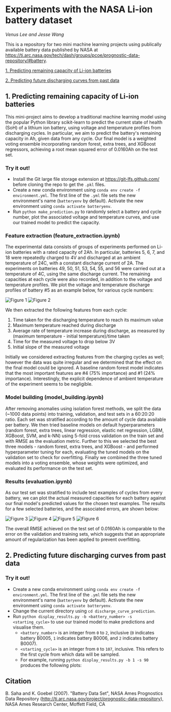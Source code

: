 # Experiments with the NASA Li-ion battery dataset
*Venus Lee and Jesse Wang*

This is a repository for two mini machine learning projects using publically available battery data published by NASA at https://ti.arc.nasa.gov/tech/dash/groups/pcoe/prognostic-data-repository/#battery.

[1. Predicting remaining capacity of Li-ion batteries](##1.-predicting-remaining-capacity-of-li-ion-batteries)

[2. Predicting future discharging curves from past data](##2.-predicting-future-discharging-curves-from-past-data)

## 1. Predicting remaining capacity of Li-ion batteries

This mini-project aims to develop a traditional machine learning model using the popular Python library scikit-learn to predict the current state of health (SoH) of a lithium ion battery, using voltage and temperature profiles from discharging cycles. In particular, we aim to predict the battery's remaining capacity in Ah, given data from any cycle. Our final model is a weighted voting ensemble incorporating random forest, extra trees, and XGBoost regressors, achieving a root mean squared error of 0.0160Ah on the test set.

### Try it out!

- Install the Git large file storage extension at https://git-lfs.github.com/ before cloning the repo to get the ```.pkl``` files. 
- Create a new conda environment using ```conda env create -f environment.yml```. The first line of the ```.yml``` file sets the new environment's name (```batteryenv``` by default). Activate the new environment using ```conda activate batteryenv```.
- Run ```python make_prediction.py``` to randomly select a battery and cycle number, plot the associated voltage and temperature curves, and use our trained model to predict the capacity.

### Feature extraction (feature_extraction.ipynb)

The experimental data consists of groups of experiments performed on Li-ion batteries with a rated capacity of 2Ah. In particular, batteries 5, 6, 7, and 18 were repeatedly charged to 4V and discharged at an ambient temperature of 24C, with a constant discharge current of 2A. The experiments on batteries 49, 50, 51, 53, 54, 55, and 56 were carried out at a temperature of 4C, using the same discharge current. The remaining capacities at each cycle were also recorded, in addition to the voltage and temperature profiles. We plot the voltage and temperature discharge profiles of battery #5 as an example below, for various cycle numbers:

![Figure 1](Image/voltage_B0005.png?raw=true "Figure 1: Discharging voltage profile of a typical battery at various cycle numbers")
![Figure 2](Image/temp_B0005.png?raw=true "Figure 2: Discharging temperature profile of a typical battery at various cycle numbers")

We then extracted the following features from each cycle:
1.	Time taken for the discharging temperature to reach its maximum value
2.	Maximum temperature reached during discharge
3.	Average rate of temperature increase during discharge, as measured by (maximum temperature - initial temperature)/time taken
4.	Time for the measured voltage to drop below 3V
5.	Initial slope of the measured voltage

Initially we considered extracting features from the charging cycles as well; however the data was quite irregular and we determined that the effect on the final model could be ignored. A baseline random forest model indicates that the most important features are #4 (75% importance) and #1 (24% importance). Interestingly, the explicit dependence of ambient temperature of the experiment seems to be negligible.

### Model building (model_building.ipynb)

After removing anomalies using isolation forest methods, we split the data (~1000 data points) into training, validation, and test sets in a 60:20:20 ratio. Each set was stratified according to the amount of cycle data available per battery. We then tried baseline models on default hyperparameters (random forest, extra trees, linear regression, elastic net regression, LGBM, XGBoost, SVM, and k-NN) using 5-fold cross validation on the train set and with RMSE as the evaluation metric. Further to this we selected the best three models - random forest, extra trees, and XGBoost - and performed hyperparameter tuning for each, evaluating the tuned models on the validation set to check for overfitting. Finally we combined the three tuned models into a voting ensemble, whose weights were optimized, and evaluated its performance on the test set.

### Results (evaluation.ipynb)

As our test set was stratified to include test examples of cycles from every battery, we can plot the actual measured capacities for each battery against our final model's predicted values for the chosen test examples. The results for a few selected batteries, and the associated errors, are shown below:

![Figure 3](Image/result_B0005.png?raw=true "Figure 3: Battery #5 predicted vs. actual capacities")
![Figure 4](Image/result_B0007.png?raw=true "Figure 4: Battery #7 predicted vs. actual capacities")
![Figure 5](Image/result_B0055.png?raw=true "Figure 5: Battery #55 predicted vs. actual capacities")
![Figure 6](Image/result_B0056.png?raw=true "Figure 6: Battery #56 predicted vs. actual capacities")

The overall RMSE achieved on the test set of 0.0160Ah is comparable to the error on the validation and training sets, which suggests that an appropriate amount of regularization has been applied to prevent overfitting.

## 2. Predicting future discharging curves from past data

### Try it out!

- Create a new conda environment using ```conda env create -f environment.yml```. The first line of the ```.yml``` file sets the new environment's name (```batteryenv``` by default). Activate the new environment using ```conda activate batteryenv```.
- Change the current directory using ```cd discharge_curve_prediction```.
- Run ```python display_results.py -b <battery_number> -s <starting_cycle>``` to use our trained model to make predictions and visualise them. 
  - ```<battery_number>``` is an integer from ```0``` to ```2```, inclusive (```0``` indicates battery B0005, ```1``` indicates battery B0006, and ```2``` indicates battery B0007).
  - ```<starting_cycle>``` is an integer from ```0``` to ```107```, inclusive. This refers to the first cycle from which data will be sampled.
  - For example, running ```python display_results.py -b 1 -s 90``` produces the following plots:


## Citation

B. Saha and K. Goebel (2007). "Battery Data Set", NASA Ames Prognostics Data Repository (http://ti.arc.nasa.gov/project/prognostic-data-repository), NASA Ames Research Center, Moffett Field, CA
